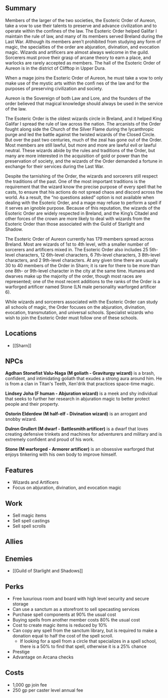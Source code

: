 ## Summary
Members of the larger of the two societies, the Esoteric Order of Aureon, take a vow to use their talents to preserve and advance civilization and to operate within the confines of the law. The Esoteric Order helped Galifar I maintain the rule of law, and many of its members served Breland during the Last War. Although its members aren’t prohibited from studying any form of magic, the specialties of the order are abjuration, divination, and evocation magic. Wizards and artificers are almost always welcome in the guild. Sorcerers must prove their grasp of arcane theory to earn a place, and warlocks are rarely accepted as members. The hall of the Esoteric Order of Aureon is in the district of Clifftop in Upper Dura.

When a mage joins the Esoteric Order of Aureon, he must take a vow to only make use of the mystic arts within the confi nes of the law and for the purposes of preserving civilization and society.

Aureon is the Sovereign of both Law and Lore, and the founders of the order believed that magical knowledge should always be used in the service of the law.

The Esoteric Order is the oldest wizards circle in Breland, and it helped King Galifar I spread the rule of law across the nation. The arcanists of the Order fought along side the Church of the Silver Flame during the lycanthropic purge and led the battle against the twisted wizards of the Closed Circle. But over the past two centuries, much of the zeal has gone out of the Order. Most members are still lawful, but more and more are lawful evil or lawful neutral. These wizards abide by the rules and traditions of the Order, but many are more interested in the acquisition of gold or power than the preservation of society, and the wizards of the Order demanded a fortune in exchange for their services during the Last War.

Despite the tarnishing of the Order, the wizards and sorcerers still respect the traditions of the past. One of the most important traditions is the requirement that the wizard know the precise purpose of every spell that he casts, to ensure that his actions do not spread chaos and discord across the world. As a result, the “no questions asked” option is not available when dealing with the Esoteric Order, and a mage may refuse to perform a spell if it serves an ignoble purpose. Because of this reputation, the wizards of the Esoteric Order are widely respected in Breland, and the King’s Citadel and other forces of the crown are more likely to deal with wizards from the Esoteric Order than those associated with the Guild of Starlight and Shadow.

The Esoteric Order of Aureon currently has 179 members spread across Breland. Most are wizards of 1st to 4th level, with a smaller number of sorcerers and artificers mixed in. The Esoteric Order also includes 25 5th-level characters, 12 6th-level characters, 6 7th-level characters, 3 8th-level characters, and 2 9th-level characters. At any given time there are usually 30 to 40 members of the Order in Sharn; it is rare for there to be more than one 8th- or 9th-level character in the city at the same time. Humans and dwarves make up the majority of the order, though most races are represented; one of the most recent additions to the ranks of the Order is a warforged artificer named Stone (LN male personality warforged artificer 6).

While wizards and sorcerers associated with the Esoteric Order can study all schools of magic, the Order focuses on the abjuration, divination, evocation, transmutation, and universal schools. Specialist wizards who wish to join the Esoteric Order must follow one of these schools.

## Locations
- [[Sharn]]

## NPCs
**Agdhan Stonefist Valu-Naga (M goliath - Graviturgy wizard)** is a brash, confident, and intimidating goliath that exudes a strong aura around him. He is from a clan in Titan's Teeth, Xen'drik that practices space-time magic.

**Lindsey Joha (F human - Abjuration wizard)** is a meek and shy individual that seeks to further her research in abjuration magic to better protect people and their property.

**Ostorin Elderdew (M half-elf - Divination wizard)** is an arrogant and snobby wizard.

**Dulron Grullert (M dwarf - Battlesmith artificer)** is a dwarf that loves creating defensive trinkets and machines for adventurers and military and is extremely confident and proud of his work.

**Stone (M warforged - Armorer artificer)** is an obsessive warforged that enjoys tinkering with his own body to improve himself.

## Features
- Wizards and Artificers
- Focus on abjuration, divination, and evocation magic

## Work
- Sell magic items
- Sell spell castings
- Sell spell scrolls

## Allies

## Enemies
- [[Guild of Starlight and Shadows]]

## Perks
- Free luxurious room and board with high level security and secure storage
- Can use a sanctum as a storefront to sell specasting services
- Purchase spell components at 90% the usual cost
- Buying spells from another member costs 80% the usual cost
- Cost to create magic items is reduced by 10%
- Can copy any spell from the sanctum library, but is required to make a donation equal to half the cost of the spell scroll.
	- If looking for a spell from a circle that specializes in a spell school, there is a 50% to find that spell, otherwise it is a 25% chance
- Prestige
- Advantage on Arcana checks

## Costs
- 1,000 gp join fee
- 250 gp per caster level annual fee